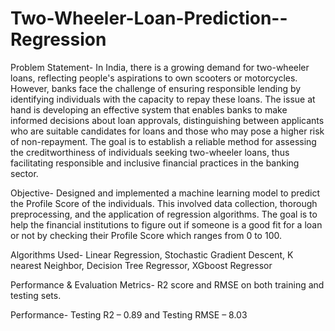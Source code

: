 # Two-Wheeler-Loan-Prediction--Regression
Problem Statement-
In India, there is a growing demand for two-wheeler loans, reflecting people's aspirations to own scooters or motorcycles. However, banks face the challenge of ensuring responsible lending by identifying individuals with the capacity to repay these loans. The issue at hand is developing an effective system that enables banks to make informed decisions about loan approvals, distinguishing between applicants who are suitable candidates for loans and those who may pose a higher risk of non-repayment. The goal is to establish a reliable method for assessing the creditworthiness of individuals seeking two-wheeler loans, thus facilitating responsible and inclusive financial practices in the banking sector.

Objective-
Designed and implemented a machine learning model to predict the Profile Score of the individuals. This involved data collection, thorough preprocessing, and the application of regression algorithms. The goal is to help the financial institutions to figure out if someone is a good fit for a loan or not by checking their Profile Score which ranges from 0 to 100.

Algorithms Used-
Linear Regression, Stochastic Gradient Descent, K nearest Neighbor, Decision Tree Regressor, XGboost Regressor

Performance & Evaluation Metrics-
R2 score and RMSE on both training and testing sets.

Performance-
Testing R2 – 0.89 and Testing RMSE – 8.03
